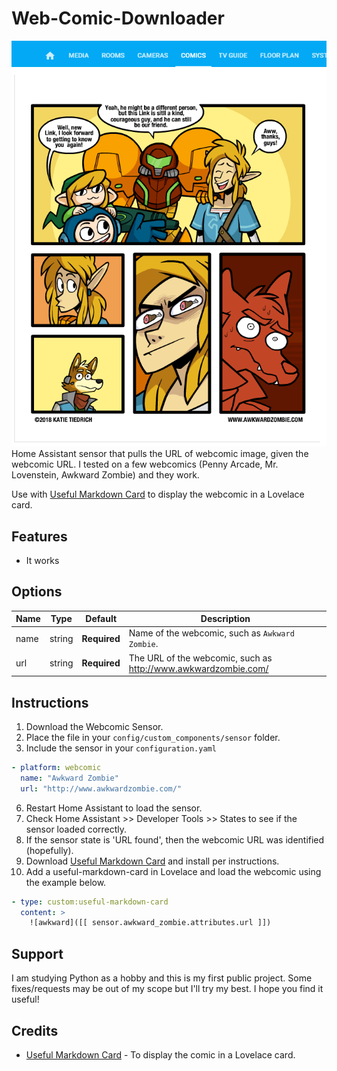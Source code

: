 # Web-Comic-Downloader
![header](images/header.png)
Home Assistant sensor that pulls the URL of webcomic image, given the webcomic URL. I tested on a few webcomics (Penny Arcade, Mr. Lovenstein, Awkward Zombie) and they work.

Use with [Useful Markdown Card](https://github.com/thomasloven/lovelace-useful-markdown-card) to display the webcomic in a Lovelace card.

## Features
  - It works

## Options

| Name | Type | Default | Description
| ---- | ---- | ------- | -----------
| name | string | **Required** | Name of the webcomic, such as `Awkward Zombie`.
| url | string | **Required** | The URL of the webcomic, such as http://www.awkwardzombie.com/

## Instructions
1. Download the Webcomic Sensor.
4. Place the file in your `config/custom_components/sensor` folder.
5. Include the sensor in your `configuration.yaml`
```yaml
- platform: webcomic
  name: "Awkward Zombie"
  url: "http://www.awkwardzombie.com/"
```

6. Restart Home Assistant to load the sensor.
7. Check Home Assistant >> Developer Tools >> States to see if the sensor loaded correctly.
8. If the sensor state is 'URL found', then the webcomic URL was identified (hopefully).
8. Download [Useful Markdown Card](https://github.com/thomasloven/lovelace-useful-markdown-card) and install per instructions.
9. Add a useful-markdown-card in Lovelace and load the webcomic using the example below. 
```yaml
- type: custom:useful-markdown-card
  content: >
    ![awkward]([[ sensor.awkward_zombie.attributes.url ]])
```

## Support
I am studying Python as a hobby and this is my first public project. Some fixes/requests may be out of my scope but I'll try my best. I hope you find it useful!

## Credits
  - [Useful Markdown Card](https://github.com/thomasloven/lovelace-useful-markdown-card) - To display the comic in a Lovelace card. 
